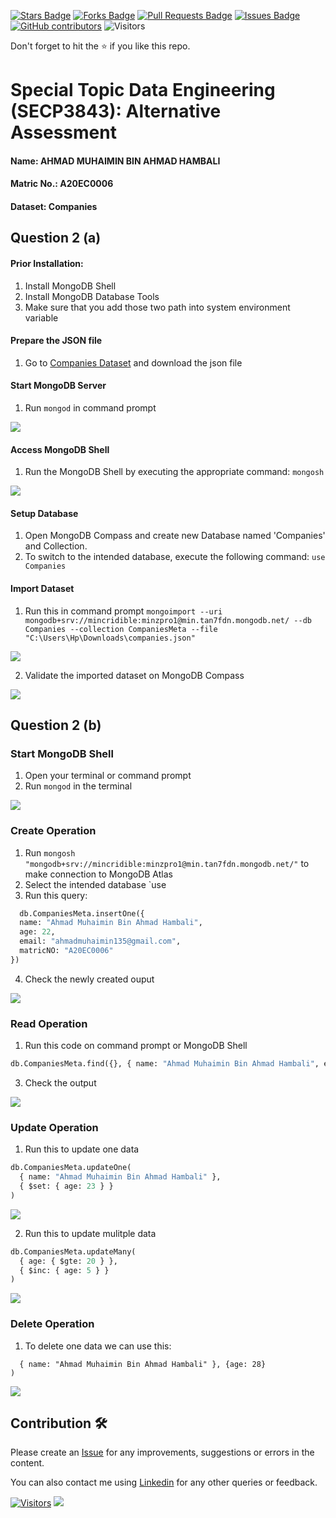 <a href="https://github.com/drshahizan/SECP3843/stargazers"><img src="https://img.shields.io/github/stars/drshahizan/SECP3843" alt="Stars Badge"/></a>
<a href="https://github.com/drshahizan/SECP3843/network/members"><img src="https://img.shields.io/github/forks/drshahizan/SECP3843" alt="Forks Badge"/></a>
<a href="https://github.com/drshahizan/SECP3843/pulls"><img src="https://img.shields.io/github/issues-pr/drshahizan/SECP3843" alt="Pull Requests Badge"/></a>
<a href="https://github.com/drshahizan/SECP3843/issues"><img src="https://img.shields.io/github/issues/drshahizan/SECP3843" alt="Issues Badge"/></a>
<a href="https://github.com/drshahizan/SECP3843/graphs/contributors"><img alt="GitHub contributors" src="https://img.shields.io/github/contributors/drshahizan/SECP3843?color=2b9348"></a>
![Visitors](https://api.visitorbadge.io/api/visitors?path=https%3A%2F%2Fgithub.com%2Fdrshahizan%2FSECP3843&labelColor=%23d9e3f0&countColor=%23697689&style=flat)

Don't forget to hit the :star: if you like this repo.

# Special Topic Data Engineering (SECP3843): Alternative Assessment

#### Name: AHMAD MUHAIMIN BIN AHMAD HAMBALI

#### Matric No.: A20EC0006

#### Dataset: Companies

## Question 2 (a)

#### Prior Installation:

1. Install MongoDB Shell
2. Install MongoDB Database Tools
3. Make sure that you add those two path into system environment variable

#### Prepare the JSON file

1. Go to <a href="https://github.com/drshahizan/dataset/tree/main/mongodb/04-companies">Companies Dataset</a> and download the json file

#### Start MongoDB Server

1. Run `mongod` in command prompt
<img src="../materials/Q2(a).png">

#### Access MongoDB Shell

1. Run the MongoDB Shell by executing the appropriate command: `mongosh`
<img src="../materials/Q2_2.png">

#### Setup Database

1. Open MongoDB Compass and create new Database named 'Companies' and Collection.
2. To switch to the intended database, execute the following command: `use Companies`

#### Import Dataset

1. Run this in command prompt ` mongoimport --uri mongodb+srv://mincridible:minzpro1@min.tan7fdn.mongodb.net/ --db Companies --collection CompaniesMeta --file "C:\Users\Hp\Downloads\companies.json" `

<img src="../materials/Q2_3.png">

2. Validate the imported dataset on MongoDB Compass

<img src="../materials/Q2_4.png">





#### 
## Question 2 (b)

### Start MongoDB Shell

1. Open your terminal or command prompt
2. Run `mongod` in the terminal

<img src="../materials/Q2_5.png">


### Create Operation

1. Run `mongosh "mongodb+srv://mincridible:minzpro1@min.tan7fdn.mongodb.net/"` to make connection to MongoDB Atlas
2. Select the intended database `use 
3. Run this query:
```python
  db.CompaniesMeta.insertOne({
  name: "Ahmad Muhaimin Bin Ahmad Hambali",
  age: 22,
  email: "ahmadmuhaimin135@gmail.com",
  matricNO: "A20EC0006"
})
```

4. Check the newly created ouput
<img src="../materials/Q2_6.png">

### Read Operation

1. Run this code on command prompt or MongoDB Shell
```python
db.CompaniesMeta.find({}, { name: "Ahmad Muhaimin Bin Ahmad Hambali", email: "ahmadmuhaimin135@gmail.com" }) 
```

3. Check the output
<img src="../materials/Q2_7.png">

### Update Operation

1. Run this to update one data

```python 
db.CompaniesMeta.updateOne(
  { name: "Ahmad Muhaimin Bin Ahmad Hambali" },
  { $set: { age: 23 } }
)
```
<img src="../materials/Q2_8.png">

2. Run this to update mulitple data

```python 
db.CompaniesMeta.updateMany(
  { age: { $gte: 20 } },
  { $inc: { age: 5 } }
)
```
<img src="../materials/Q2_9.png">

### Delete Operation

1. To delete one data we can use this:

```db.CompaniesMeta.deleteOne(
  { name: "Ahmad Muhaimin Bin Ahmad Hambali" }, {age: 28}
)
```
<img src="../materials/Q2_10.png">




## Contribution 🛠️

Please create an [Issue](https://github.com/drshahizan/special-topic-data-engineering/issues) for any improvements, suggestions or errors in the content.

You can also contact me using [Linkedin](https://www.linkedin.com/in/drshahizan/) for any other queries or feedback.

[![Visitors](https://api.visitorbadge.io/api/visitors?path=https%3A%2F%2Fgithub.com%2Fdrshahizan&labelColor=%23697689&countColor=%23555555&style=plastic)](https://visitorbadge.io/status?path=https%3A%2F%2Fgithub.com%2Fdrshahizan)
![](https://hit.yhype.me/github/profile?user_id=81284918)

